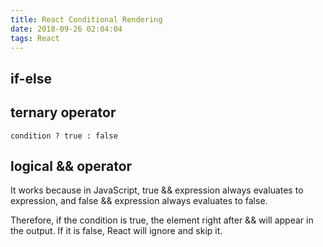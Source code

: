 ```yaml
---
title: React Conditional Rendering
date: 2018-09-26 02:04:04
tags: React
---
```


## if-else

## ternary operator
`condition ? true : false`

## logical && operator
It works because in JavaScript, true && expression always evaluates to expression, and false && expression always evaluates to false.

Therefore, if the condition is true, the element right after && will appear in the output. If it is false, React will ignore and skip it.